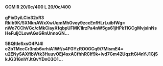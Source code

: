 #### GCM R 20/0c/400 L 20/0c/400
**gPixDyiLCin32xR3**<br/>**RkIb9K/5XNknAWxXwUqmMhOvoy9zccEnfHLrLuibfWg=**<br/>**nWo7CChVGc/cMkCiayXfqbpUFMK1lrzPa4nW5gs61jHPk11GCgMvjsInNsHeFuljCLowAGsGRnUnnoGN...**<br/><br/>
**5BQItleSxsO4PJ4I**<br/>**e2bTMccCr3mb6vrhiA1Wf/s4FGYzRO0GCq9i7MismE4=**<br/>**u2ENySAXflbWtk3HuuvOEj4sxACfhhRCIf9k+Ivd7Gm42UqzftGi4nYJ1GjSkJG316nhYJtQvYDnO3O1...**